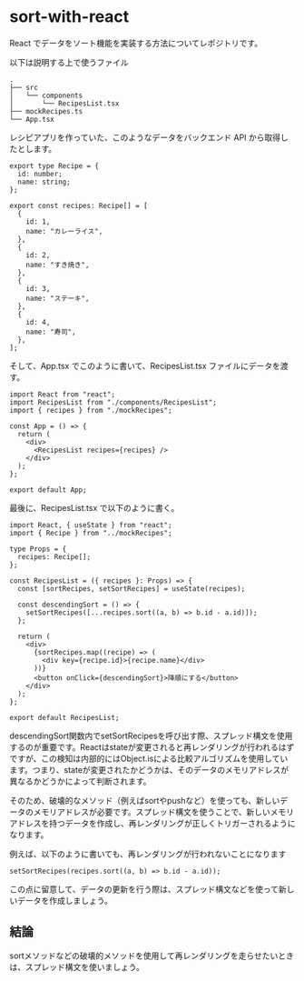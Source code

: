 # sort-with-react

React でデータをソート機能を実装する方法についてレポジトリです。

以下は説明する上で使うファイル

```
.
├── src
│   └── components
│       └── RecipesList.tsx
├── mockRecipes.ts
└── App.tsx
```

レシピアプリを作っていた、このようなデータをバックエンド API から取得したとします。

```
export type Recipe = {
  id: number;
  name: string;
};

export const recipes: Recipe[] = [
  {
    id: 1,
    name: "カレーライス",
  },
  {
    id: 2,
    name: "すき焼き",
  },
  {
    id: 3,
    name: "ステーキ",
  },
  {
    id: 4,
    name: "寿司",
  },
];

```

そして、App.tsx でこのように書いて、RecipesList.tsx ファイルにデータを渡す。

```
import React from "react";
import RecipesList from "./components/RecipesList";
import { recipes } from "./mockRecipes";

const App = () => {
  return (
    <div>
      <RecipesList recipes={recipes} />
    </div>
  );
};

export default App;
```

最後に、RecipesList.tsx で以下のように書く。

```
import React, { useState } from "react";
import { Recipe } from "../mockRecipes";

type Props = {
  recipes: Recipe[];
};

const RecipesList = ({ recipes }: Props) => {
  const [sortRecipes, setSortRecipes] = useState(recipes);

  const descendingSort = () => {
    setSortRecipes([...recipes.sort((a, b) => b.id - a.id)]);
  };

  return (
    <div>
      {sortRecipes.map((recipe) => (
        <div key={recipe.id}>{recipe.name}</div>
      ))}
      <button onClick={descendingSort}>降順にする</button>
    </div>
  );
};

export default RecipesList;

```

descendingSort関数内でsetSortRecipesを呼び出す際、スプレッド構文を使用するのが重要です。Reactはstateが変更されると再レンダリングが行われるはずですが、この検知は内部的にはObject.isによる比較アルゴリズムを使用しています。つまり、stateが変更されたかどうかは、そのデータのメモリアドレスが異なるかどうかによって判断されます。

そのため、破壊的なメソッド（例えばsortやpushなど）を使っても、新しいデータのメモリアドレスが必要です。スプレッド構文を使うことで、新しいメモリアドレスを持つデータを作成し、再レンダリングが正しくトリガーされるようになります。

例えば、以下のように書いても、再レンダリングが行われないことになります
```
setSortRecipes(recipes.sort((a, b) => b.id - a.id));
```

この点に留意して、データの更新を行う際は、スプレッド構文などを使って新しいデータを作成しましょう。

## 結論
sortメソッドなどの破壊的メソッドを使用して再レンダリングを走らせたいときは、スプレッド構文を使いましょう。